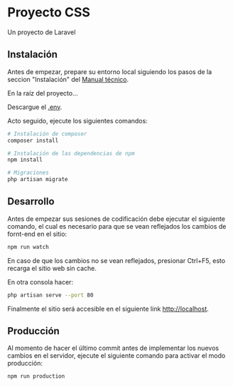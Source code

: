 # Proyecto CSS

Un proyecto de Laravel

## Instalación

Antes de empezar, prepare su entorno local siguiendo los pasos de la seccion "Instalación" del [Manual técnico](https://docs.google.com/document/d/1aGGLLClkp3PS_JLMKiS_XNteM25jJFu5/edit?usp=sharing&ouid=117573464062116534209&rtpof=true&sd=true).

En la raíz del proyecto...

Descargue el [.env](https://drive.google.com/file/d/1V10saHaWt1lYmSVnU9ZITT_ZGGQxakZA/view?usp=sharing).

Acto seguido, ejecute los siguientes comandos:

```bash
# Instalación de composer
composer install

# Instalación de las dependencias de npm
npm install

# Migraciones
php artisan migrate
```

## Desarrollo

Antes de empezar sus sesiones de codificación debe ejecutar el siguiente comando, el cual es necesario para que se vean reflejados los cambios de fornt-end en el sitio:

```bash
npm run watch
```
En caso de que los cambios no se vean reflejados, presionar Ctrl+F5, esto recarga el sitio web sin cache.

En otra consola hacer: 
```bash
php artisan serve --port 80 
```

Finalmente el sitio será accesible en el siguiente link [http://localhost](http://localhost).

## Producción

Al momento de hacer el último commit antes de implementar los nuevos cambios en el servidor, ejecute el siguiente comando para activar el modo producción:

```bash
npm run production
```
